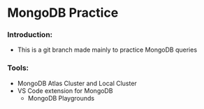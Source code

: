 # MongoDB Practice

### Introduction:
- This is a git branch made mainly to practice MongoDB queries

### Tools:
- MongoDB Atlas Cluster and Local Cluster
- VS Code extension for MongoDB
  - MongoDB Playgrounds
